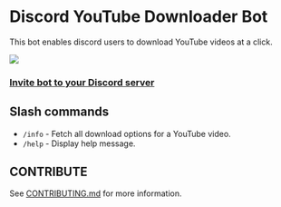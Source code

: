 # Discord YouTube Downloader Bot
This bot enables discord users to download YouTube videos at a click.

![](https://img.shields.io/uptimerobot/status/m792939035-e306738eb0047cf0a1c90d64?style=for-the-badge)

### [Invite bot to your Discord server](https://discord.com/api/oauth2/authorize?client_id=1035131827930804306&permissions=277025410048&scope=bot%20applications.commands)

## Slash commands
* `/info` - Fetch all download options for a YouTube video.
* `/help` - Display help message.

## CONTRIBUTE
See [CONTRIBUTING.md](/CONTRIBUTING.md) for more information.
